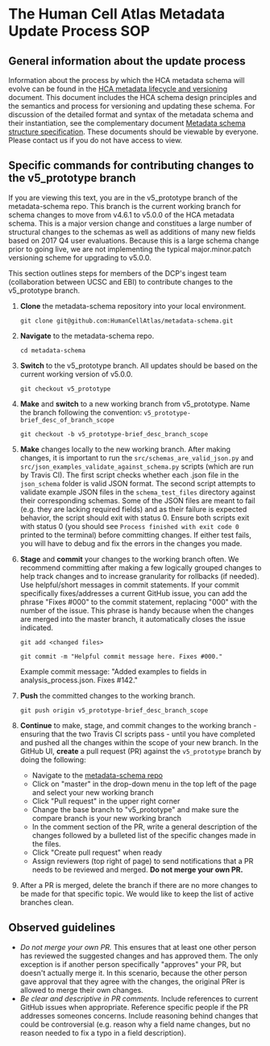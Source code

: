 # The Human Cell Atlas Metadata Update Process SOP

## General information about the update process

Information about the process by which the HCA metadata schema will evolve can be found in the [HCA metadata lifecycle and versioning](https://docs.google.com/document/d/1eUVpYDLu2AxmxRw2ZUMM-jpKNxQudJbznNyNRp35nLc/edit#heading=h.6p3dwsx7c3hb) document. This document includes the HCA schema design principles and the semantics and process for versioning and updating these schema. For discussion of the detailed format and syntax of the metadata schema and their instantiation, see the complementary document [Metadata schema structure specification](https://docs.google.com/document/d/1pxQj7BfM8HHgD4ilm4dlvZuZATfJkNC5s_-TUoA4lYA/edit?ts=59b16455). These documents should be viewable by everyone. Please contact us if you do not have access to view.

## Specific commands for contributing changes to the v5_prototype branch

If you are viewing this text, you are in the v5_prototype branch of the metadata-schema repo. This branch is the current working branch for schema changes to move from v4.6.1 to v5.0.0 of the HCA metadata schema. This is a major version change and constitues a large number of structural changes to the schemas as well as additions of many new fields based on 2017 Q4 user evaluations. Because this is a large schema change prior to going live, we are not implementing the typical major.minor.patch versioning scheme for upgrading to v5.0.0. 

This section outlines steps for members of the DCP's ingest team (collaboration between UCSC and EBI) to contribute changes to the v5_prototype branch.


1. **Clone** the metadata-schema repository into your local environment.

    `git clone git@github.com:HumanCellAtlas/metadata-schema.git`

1. **Navigate** to the metadata-schema repo.

    `cd metadata-schema`
    
1. **Switch** to the v5_prototype branch. All updates should be based on the current working version of v5.0.0.

    `git checkout v5_prototype`

1. **Make** and **switch** to a new working branch from v5_prototype. Name the branch following the convention: `v5_prototype-brief_desc_of_branch_scope`

    `git checkout -b v5_prototype-brief_desc_branch_scope`

1. **Make** changes locally to the new working branch. After making changes, it is important to run the `src/schemas_are_valid_json.py` and `src/json_examples_validate_against_schema.py` scripts (which are run by Travis CI). The first script checks whether each .json file in the `json_schema` folder is valid JSON format. The second script attempts to validate example JSON files in the `schema_test_files` directory against their corresponding schemas. Some of the JSON files are meant to fail (e.g. they are lacking required fields) and as their failure is expected behavior, the script should exit with status 0. Ensure both scripts exit with status 0 (you should see `Process finished with exit code 0` printed to the terminal) before committing changes. If either test fails, you will have to debug and fix the errors in the changes you made.

1. **Stage** and **commit** your changes to the working branch often. We recommend committing after making a few logically grouped changes to help track changes and to increase granularity for rollbacks (if needed). Use helpful/short messages in commit statements. If your commit specifically fixes/addresses a current GitHub issue, you can add the phrase "Fixes #000" to the commit statement, replacing "000" with the number of the issue. This phrase is handy because when the changes are merged into the master branch, it automatically closes the issue indicated.

    `git add <changed files>`
    
    `git commit -m "Helpful commit message here. Fixes #000."`
    
    Example commit message: "Added examples to fields in analysis_process.json. Fixes #142."

1. **Push** the committed changes to the working branch.

    `git push origin v5_prototype-brief_desc_branch_scope`

1. **Continue** to make, stage, and commit changes to the working branch - ensuring that the two Travis CI scripts pass - until you have completed and pushed all the changes within the scope of your new branch. In the GitHub UI, **create** a pull request (PR) against the `v5_prototype` branch by doing the following:
    - Navigate to the [metadata-schema repo](https://github.com/HumanCellAtlas/metadata-schema)
    - Click on "master" in the drop-down menu in the top left of the page and select your new working branch
    - Click "Pull request" in the upper right corner
    - Change the base branch to "v5_prototype" and make sure the compare branch is your new working branch
    - In the comment section of the PR, write a general description of the changes followed by a bulleted list of the specific changes made in the files. 
    - Click "Create pull request" when ready
    - Assign reviewers (top right of page) to send notifications that a PR needs to be reviewed and merged. **Do not merge your own PR.**

1. After a PR is merged, delete the branch if there are no more changes to be made for that specific topic. We would like to keep the list of active branches clean.

## Observed guidelines

- *Do not merge your own PR.* This ensures that at least one other person has reviewed the suggested changes and has approved them. The only exception is if another person specifically "approves" your PR, but doesn't actually merge it. In this scenario, because the other person gave approval that they agree with the changes, the original PRer is allowed to merge their own changes.
- *Be clear and descriptive in PR comments.* Include references to current GitHub issues when appropriate. Reference specific people if the PR addresses someones concerns. Include reasoning behind changes that could be controversial (e.g. reason why a field name changes, but no reason needed to fix a typo in a field description).


